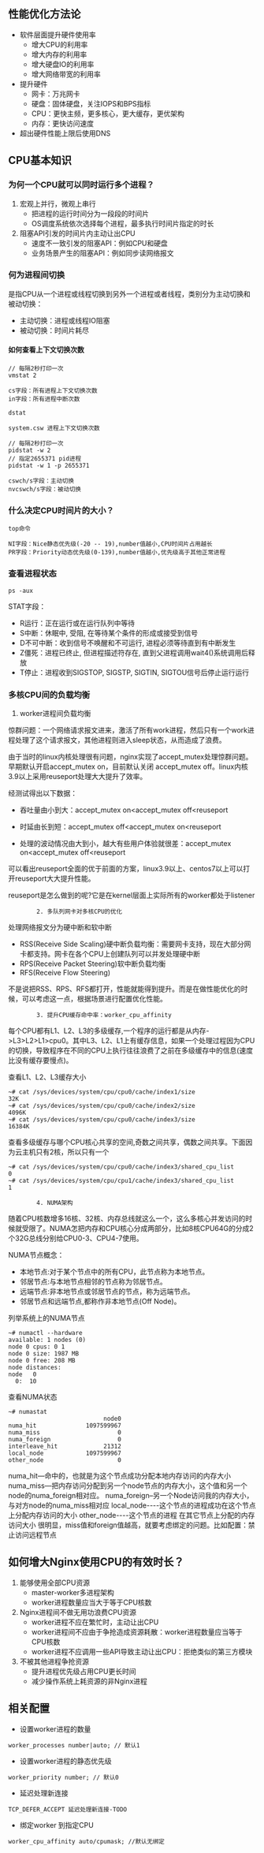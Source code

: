 ## 性能优化方法论

- 软件层面提升硬件使用率
  - 增大CPU的利用率
  - 增大内存的利用率
  - 增大硬盘IO的利用率
  - 增大网络带宽的利用率
- 提升硬件
  - 网卡：万兆网卡
  - 硬盘：固体硬盘，关注IOPS和BPS指标
  - CPU：更快主频，更多核心，更大缓存，更优架构
  - 内存：更快访问速度
- 超出硬件性能上限后使用DNS

## CPU基本知识

### 为何一个CPU就可以同时运行多个进程？

1. 宏观上并行，微观上串行
   - 把进程的运行时间分为一段段的时间片
   - OS调度系统依次选择每个进程，最多执行时间片指定的时长
2. 阻塞API引发的时间片内主动让出CPU
   - 速度不一致引发的阻塞API：例如CPU和硬盘
   - 业务场景产生的阻塞API：例如同步读网络报文

### 何为进程间切换

是指CPU从一个进程或线程切换到另外一个进程或者线程，类别分为主动切换和被动切换：

- 主动切换：进程或线程IO阻塞
- 被动切换：时间片耗尽

#### 如何查看上下文切换次数

```
// 每隔2秒打印一次
vmstat 2 

cs字段：所有进程上下文切换次数
in字段：所有进程中断次数
```

```
dstat

system.csw 进程上下文切换次数
```

```
// 每隔2秒打印一次
pidstat -w 2
// 指定2655371 pid进程
pidstat -w 1 -p 2655371

cswch/s字段：主动切换
nvcswch/s字段：被动切换
```

### 什么决定CPU时间片的大小？

```
top命令

NI字段：Nice静态优先级(-20 -- 19),number值越小,CPU时间片占用越长
PR字段：Priority动态优先级(0-139),number值越小,优先级高于其他正常进程
```

### 查看进程状态

```
ps -aux
```

STAT字段：

- R运行：正在运行或在运行队列中等待
- S中断：休眠中, 受阻, 在等待某个条件的形成或接受到信号
- D不可中断：收到信号不唤醒和不可运行, 进程必须等待直到有中断发生
- Z僵死：进程已终止, 但进程描述符存在, 直到父进程调用wait4()系统调用后释放
- T停止：进程收到SIGSTOP, SIGSTP, SIGTIN, SIGTOU信号后停止运行运行

### 多核CPU间的负载均衡

1. worker进程间负载均衡

惊群问题：一个网络请求报文进来，激活了所有work进程，然后只有一个work进程处理了这个请求报文，其他进程则进入sleep状态，从而造成了浪费。

由于当时的linux内核处理很有问题，nginx实现了accept_mutex处理惊群问题。早期默认开启accept_mutex on，目前默认关闭 accept_mutex off。linux内核3.9以上采用reuseport处理大大提升了效率。

经测试得出以下数据：

- 吞吐量由小到大：accept_mutex on<accept_mutex off<reuseport

- 时延由长到短：accept_mutex off<accept_mutex on<reuseport
- 处理的波动情况由大到小，越大有些用户体验就很差：accept_mutex on<accept_mutex off<reuseport

可以看出reuseport全面的优于前面的方案，linux3.9以上、centos7以上可以打开reuseport大大提升性能。

reuseport是怎么做到的呢?它是在kernel层面上实际所有的worker都处于listener

			2. 多队列网卡对多核CPU的优化

处理网络报文分为硬中断和软中断

- RSS(Receive Side Scaling)硬中断负载均衡：需要网卡支持，现在大部分网卡都支持。网卡在各个CPU上创建队列可以并发处理硬中断
- RPS(Receive Packet Steering)软中断负载均衡
- RFS(Receive Flow Steering)

不是说把RSS、RPS、RFS都打开，性能就能得到提升。而是在做性能优化的时候，可以考虑这一点，根据场景进行配置优化性能。

			3. 提升CPU缓存命中率：worker_cpu_affinity

每个CPU都有L1、L2、L3的多级缓存,一个程序的运行都是从内存->L3>L2>L1>cpu0。其中L3、L2、L1上有缓存信息，如果一个处理过程因为CPU的切换，导致程序在不同的CPU上执行往往浪费了之前在多级缓存中的信息(速度比没有缓存要慢点)。

查看L1、L2、L3缓存大小

```
~# cat /sys/devices/system/cpu/cpu0/cache/index1/size
32K
~# cat /sys/devices/system/cpu/cpu0/cache/index2/size
4096K
~# cat /sys/devices/system/cpu/cpu0/cache/index3/size
16384K
```

查看多级缓存与哪个CPU核心共享的空间,奇数之间共享，偶数之间共享。下面因为云主机只有2核，所以只有一个

```
~# cat /sys/devices/system/cpu/cpu0/cache/index3/shared_cpu_list
0
~# cat /sys/devices/system/cpu/cpu1/cache/index3/shared_cpu_list
1
```

			4. NUMA架构

随着CPU核数增多16核、32核、内存总线就这么一个，这么多核心并发访问的时候就受限了。NUMA怎把内存和CPU核心分成两部分，比如8核CPU64G的分成2个32G总线分别给CPU0-3、CPU4-7使用。

NUMA节点概念：

- 本地节点:对于某个节点中的所有CPU，此节点称为本地节点。
- 邻居节点:与本地节点相邻的节点称为邻居节点。
- 远端节点:非本地节点或邻居节点的节点，称为远端节点。
- 邻居节点和远端节点,都称作非本地节点(Off Node)。

列举系统上的NUMA节点

```
~# numactl --hardware
available: 1 nodes (0)
node 0 cpus: 0 1
node 0 size: 1987 MB
node 0 free: 208 MB
node distances:
node   0
  0:  10
```

查看NUMA状态

```
~# numastat
                           node0
numa_hit              1097599967
numa_miss                      0
numa_foreign                   0
interleave_hit             21312
local_node            1097599967
other_node                     0
```

numa_hit—命中的，也就是为这个节点成功分配本地内存访问的内存大小
numa_miss—把内存访问分配到另一个node节点的内存大小，这个值和另一个node的numa_foreign相对应。
numa_foreign–另一个Node访问我的内存大小，与对方node的numa_miss相对应
local_node----这个节点的进程成功在这个节点上分配内存访问的大小
other_node----这个节点的进程 在其它节点上分配的内存访问大小
很明显，miss值和foreign值越高，就要考虑绑定的问题。比如配置：禁止访问远程节点

## 如何增大Nginx使用CPU的有效时长？

1. 能够使用全部CPU资源
   - master-worker多进程架构
   - worker进程数量应当大于等于CPU核数
2. Nginx进程间不做无用功浪费CPU资源
   - worker进程不应在繁忙时，主动让出CPU
   - worker进程间不应由于争抢造成资源耗散：worker进程数量应当等于CPU核数
   - worker进程不应调用一些API导致主动让出CPU：拒绝类似的第三方模块
3. 不被其他进程争抢资源
   - 提升进程优先级占用CPU更长时间
   - 减少操作系统上耗资源的非Nginx进程

## 相关配置

- 设置worker进程的数量

```
worker_processes number|auto; // 默认1
```

- 设置worker进程的静态优先级

```
worker_priority number; // 默认0
```

- 延迟处理新连接

```
TCP_DEFER_ACCEPT 延迟处理新连接-TODO
```

- 绑定worker 到指定CPU

```
worker_cpu_affinity auto/cpumask; //默认无绑定
```



